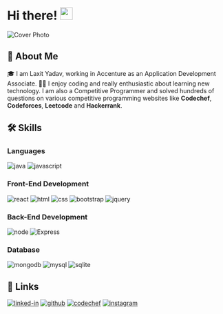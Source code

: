 # Hi there! <img src="https://media.giphy.com/media/hvRJCLFzcasrR4ia7z/giphy.gif" width="29px">

![Cover Photo](https://res.cloudinary.com/dzex6ikkr/image/upload/v1623310577/limits_srqsno.jpg)

## 🚀 About Me

🎓 I am Laxit Yadav, working in Accenture as an Application Development Associate.
👨‍💻 I enjoy coding and really enthusiastic about learning new technology. I am also a Competitive Programmer and solved hundreds of questions on various competitive programming websites like **Codechef**, **Codeforces**, **Leetcode** and **Hackerrank**.


## 🛠️ Skills

### Languages

![java](https://img.shields.io/badge/Java-007396?style=for-the-badge&logo=java&logoColor=white)
![javascript](https://img.shields.io/badge/JavaScript-323330?style=for-the-badge&logo=javascript&logoColor=F7DF1E)

### Front-End Development

![react](https://img.shields.io/badge/React-20232A?style=for-the-badge&logo=react&logoColor=61DAFB)
![html](https://img.shields.io/badge/HTML5-E34F26?style=for-the-badge&logo=html5&logoColor=white)
![css](https://img.shields.io/badge/CSS3-1572B6?style=for-the-badge&logo=css3&logoColor=white)
![bootstrap](https://img.shields.io/badge/Bootstrap-563D7C?style=for-the-badge&logo=bootstrap&logoColor=white)
![jquery](https://img.shields.io/badge/jQuery-0769AD?style=for-the-badge&logo=jquery&logoColor=white)
<!-- ![redux](https://img.shields.io/badge/Redux-593D88?style=for-the-badge&logo=redux&logoColor=white) -->

### Back-End Development

![node](https://img.shields.io/badge/Node.js-339933?style=for-the-badge&logo=node-dot-js&logoColor=white)
![Express](https://img.shields.io/badge/Express.js-092E20?style=for-the-badge&logo=express&logoColor=white)

### Database

![mongodb](https://img.shields.io/badge/MongoDB-47A248?style=for-the-badge&logo=mongodb&logoColor=white)
![mysql](https://img.shields.io/badge/MySQL-00000F?style=for-the-badge&logo=mysql&logoColor=white)
![sqlite](https://img.shields.io/badge/SQLite-07405E?style=for-the-badge&logo=sqlite&logoColor=white)

## 🔗 Links

[![linked-in](https://img.shields.io/badge/Linked_In-0077B5?style=for-the-badge&logo=LinkedIn&logoColor=white)](https://www.linkedin.com/in/laxit-yadav-85a922172/)
[![github](https://img.shields.io/badge/GitHub-000000?style=for-the-badge&logo=GitHub&logoColor=white)](https://github.com/laxityadav)
[![codechef](https://img.shields.io/badge/Codechef-570803?style=for-the-badge&logo=codechef&logoColor=white)](https://www.codechef.com/users/laxit_y)
[![instagram](https://img.shields.io/badge/Instagram-E4405F?style=for-the-badge&logo=instagram&logoColor=white)](https://www.instagram.com/laxit98/)
